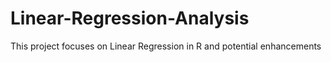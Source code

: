 # Linear-Regression-Analysis
This project focuses on Linear Regression in R and potential enhancements
